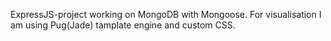 ExpressJS-project working on MongoDB with Mongoose. For visualisation I am using Pug(Jade) tamplate engine and custom CSS.
